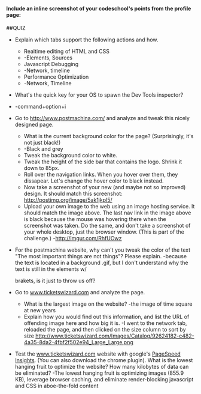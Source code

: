 #### Include an inline screenshot of your codeschool's points from the profile page:

<!-- Modify the Markdown to include your answers. Don't delete the questions! -->

##QUIZ
* Explain which tabs support the following actions and how.
  * Realtime editing of HTML and CSS 
  *  -Elements, Sources
  * Javascript Debugging
  *  -Network, timeline
  * Performance Optimization 
  *  -Network, Timeline

* What's the quick key for your OS to spawn the Dev Tools inspector?
*    -command+option+i

* Go to http://www.postmachina.com/ and analyze and tweak this nicely designed page.
  * What is the current background color for the page?  (Surprisingly, it's not just black!)
  *  -Black and grey
  * Tweak the background color to white.
  * Tweak the height of the side bar that contains the logo.  Shrink it down to 85px.
  * Roll over the navigation links.  When you hover over them, they dissapear.  Let's change the hover color to black instead.
  * Now take a screenshot of your new (and maybe not so improved) design.  It should match this screenshot: http://postimg.org/image/5ak1jkpl5/
  * Upload your own image to the web using an image hosting service.  It should match the image above. The last nav link in the image above is black because the mouse was hovering there when the screenshot was taken. Do the same, and don't take a screenshot of your whole desktop, just the browser window. (This is part of the challenge.)
    -http://imgur.com/RhfUOwz

* For the postmachina website, why can't you tweak the color of the text "The most important things are not things"?  Please explain.
    -because the text is located in a background .gif, but I don't understand why the text is still in the elements w/ 
    <p> brakets, is it just to throw us off?
* Go to www.ticketswizard.com and analyze the page.  
  * What is the largest image on the website? 
    -the image of time square at new years
  * Explain how you would find out this information, and list the URL of offending image here and how big it is.
    -I went to the network tab, reloaded the page, and then clicked on the size column to sort by size http://www.ticketswizard.com/Images/Catalog/92624182-c482-4a35-8da2-4fbf2f502e94_Large_Large.png
* Test the www.ticketswizard.com website with google's [PageSpeed Insights](http://www.ticketswizard.com/).  (You can also download the chrome plugin).  What is the lowest hanging fruit to optimize the website?  How many kilobytes of data can be eliminated?
    -The lowest hanging fruit is optimizing images (855.9 KB), leverage browser caching, and eliminate render-blocking javascript and CSS in aboe-the-fold content

